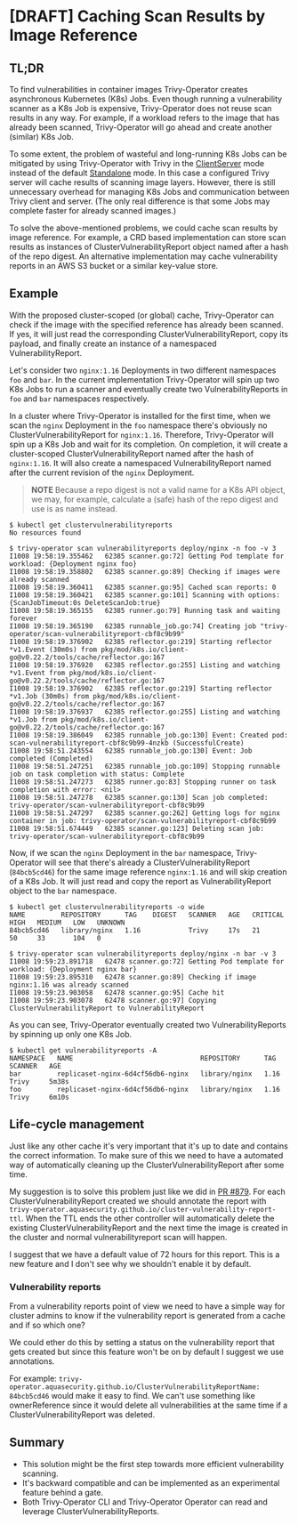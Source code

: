 # [DRAFT] Caching Scan Results by Image Reference

## TL;DR

To find vulnerabilities in container images Trivy-Operator creates asynchronous
Kubernetes (K8s) Jobs. Even though running a vulnerability scanner as a K8s
Job is expensive, Trivy-Operator does not reuse scan results in any way.
For example, if a workload refers to the image that has already been scanned,
Trivy-Operator will go ahead and create another (similar) K8s Job.

To some extent, the problem of wasteful and long-running K8s Jobs can be
mitigated by using Trivy-Operator with Trivy in the [ClientServer] mode instead of
the default [Standalone] mode. In this case a configured Trivy server will cache
results of scanning image layers. However, there is still unnecessary overhead
for managing K8s Jobs and communication between Trivy client and server.
(The only real difference is that some Jobs may complete faster for already scanned
images.)

To solve the above-mentioned problems, we could cache scan results by image
reference. For example, a CRD based implementation can store scan results as
instances of ClusterVulnerabilityReport object named after a hash of the
repo digest. An alternative implementation may cache vulnerability reports
in an AWS S3 bucket or a similar key-value store.

## Example

With the proposed cluster-scoped (or global) cache, Trivy-Operator can check if the
image with the specified reference has already been scanned. If yes, it will
just read the corresponding ClusterVulnerabilityReport, copy its payload, and
finally create an instance of a namespaced VulnerabilityReport.

Let's consider two `nginx:1.16` Deployments in two different namespaces `foo`
and `bar`. In the current implementation Trivy-Operator will spin up two K8s Jobs to
run a scanner and eventually create two VulnerabilityReports in `foo` and `bar`
namespaces respectively.

In a cluster where Trivy-Operator is installed for the first time, when we scan the
`nginx` Deployment in the `foo` namespace there's obviously no
ClusterVulnerabilityReport for `nginx:1.16`. Therefore, Trivy-Operator will spin up
a K8s Job and wait for its completion. On completion, it will create a
cluster-scoped ClusterVulnerabilityReport named after the hash of `nginx:1.16`.
It will also create a namespaced VulnerabilityReport named after the current
revision of the `nginx` Deployment.

> **NOTE** Because a repo digest is not a valid name for a K8s API object, we
> may, for example, calculate a (safe) hash of the repo digest and use is as
> name instead.

```console
$ kubectl get clustervulnerabilityreports
No resources found
```

```console
$ trivy-operator scan vulnerabilityreports deploy/nginx -n foo -v 3
I1008 19:58:19.355462   62385 scanner.go:72] Getting Pod template for workload: {Deployment nginx foo}
I1008 19:58:19.358802   62385 scanner.go:89] Checking if images were already scanned
I1008 19:58:19.360411   62385 scanner.go:95] Cached scan reports: 0
I1008 19:58:19.360421   62385 scanner.go:101] Scanning with options: {ScanJobTimeout:0s DeleteScanJob:true}
I1008 19:58:19.365155   62385 runner.go:79] Running task and waiting forever
I1008 19:58:19.365190   62385 runnable_job.go:74] Creating job "trivy-operator/scan-vulnerabilityreport-cbf8c9b99"
I1008 19:58:19.376902   62385 reflector.go:219] Starting reflector *v1.Event (30m0s) from pkg/mod/k8s.io/client-go@v0.22.2/tools/cache/reflector.go:167
I1008 19:58:19.376920   62385 reflector.go:255] Listing and watching *v1.Event from pkg/mod/k8s.io/client-go@v0.22.2/tools/cache/reflector.go:167
I1008 19:58:19.376902   62385 reflector.go:219] Starting reflector *v1.Job (30m0s) from pkg/mod/k8s.io/client-go@v0.22.2/tools/cache/reflector.go:167
I1008 19:58:19.376937   62385 reflector.go:255] Listing and watching *v1.Job from pkg/mod/k8s.io/client-go@v0.22.2/tools/cache/reflector.go:167
I1008 19:58:19.386049   62385 runnable_job.go:130] Event: Created pod: scan-vulnerabilityreport-cbf8c9b99-4nzkb (SuccessfulCreate)
I1008 19:58:51.243554   62385 runnable_job.go:130] Event: Job completed (Completed)
I1008 19:58:51.247251   62385 runnable_job.go:109] Stopping runnable job on task completion with status: Complete
I1008 19:58:51.247273   62385 runner.go:83] Stopping runner on task completion with error: <nil>
I1008 19:58:51.247278   62385 scanner.go:130] Scan job completed: trivy-operator/scan-vulnerabilityreport-cbf8c9b99
I1008 19:58:51.247297   62385 scanner.go:262] Getting logs for nginx container in job: trivy-operator/scan-vulnerabilityreport-cbf8c9b99
I1008 19:58:51.674449   62385 scanner.go:123] Deleting scan job: trivy-operator/scan-vulnerabilityreport-cbf8c9b99
```

Now, if we scan the `nginx` Deployment in the `bar` namespace, Trivy-Operator will
see that there's already a ClusterVulnerabilityReport (`84bcb5cd46`) for the
same image reference `nginx:1.16` and will skip creation of a K8s Job. It will
just read and copy the report as VulnerabilityReport object to the `bar`
namespace.

```console
$ kubectl get clustervulnerabilityreports -o wide
NAME         REPOSITORY      TAG    DIGEST   SCANNER   AGE   CRITICAL   HIGH   MEDIUM   LOW   UNKNOWN
84bcb5cd46   library/nginx   1.16            Trivy     17s   21         50     33       104   0
```

```console
$ trivy-operator scan vulnerabilityreports deploy/nginx -n bar -v 3
I1008 19:59:23.891718   62478 scanner.go:72] Getting Pod template for workload: {Deployment nginx bar}
I1008 19:59:23.895310   62478 scanner.go:89] Checking if image nginx:1.16 was already scanned
I1008 19:59:23.903058   62478 scanner.go:95] Cache hit
I1008 19:59:23.903078   62478 scanner.go:97] Copying ClusterVulnerabilityReport to VulnerabilityReport
```

As you can see, Trivy-Operator eventually created two VulnerabilityReports by spinning
up only one K8s Job.

```console
$ kubectl get vulnerabilityreports -A
NAMESPACE   NAME                                REPOSITORY      TAG    SCANNER   AGE
bar         replicaset-nginx-6d4cf56db6-nginx   library/nginx   1.16   Trivy     5m38s
foo         replicaset-nginx-6d4cf56db6-nginx   library/nginx   1.16   Trivy     6m10s
```

## Life-cycle management

Just like any other cache it's very important that it's up to date and contains the correct information.
To make sure of this we need to have a automated way of automatically cleaning up the ClusterVulnerabilityReport after some time.

My suggestion is to solve this problem just like we did in [PR #879](https://github.com/aquasecurity/trivy-operator/pull/879).
For each ClusterVulnerabilityReport created we should annotate the report with `trivy-operator.aquasecurity.github.io/cluster-vulnerability-report-ttl`.
When the TTL ends the other controller will automatically delete the existing ClusterVulnerabilityReport and the next time the image is created in the cluster and normal vulnerabilityreport scan will happen.

I suggest that we have a default value of 72 hours for this report. This is a new feature and I don't see why we shouldn't enable it by default.

### Vulnerability reports

From a vulnerability reports point of view we need to have a simple way for cluster admins to know if the vulnerability report is generated from a cache and if so which one?

We could ether do this by setting a status on the vulnerability report that gets created but since this feature won't be on by default I suggest we use annotations.

For example: `trivy-operator.aquasecurity.github.io/ClusterVulnerabilityReportName: 84bcb5cd46` would make it easy to find.
We can't use something like ownerReference since it would delete all vulnerabilities at the same time if a ClusterVulnerabilityReport was deleted.

## Summary

* This solution might be the first step towards more efficient vulnerability scanning.
* It's backward compatible and can be implemented as an experimental feature behind
  a gate.
* Both Trivy-Operator CLI and Trivy-Operator Operator can read and leverage ClusterVulnerabilityReports.

[Standalone]: https://aquasecurity.github.io/trivy-operator/v0.14.0/integrations/vulnerability-scanners/trivy/#standalone
[ClientServer]: https://aquasecurity.github.io/trivy-operator/v0.14.0/integrations/vulnerability-scanners/trivy/#clientserver
